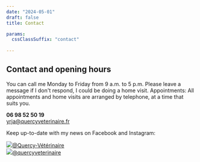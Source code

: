 ```yaml
---
date: "2024-05-01"
draft: false
title: Contact

params:
  cssClassSuffix: "contact"
  
---
```


## Contact and opening hours

You can call me Monday to Friday from 9 a.m. to 5 p.m. Please leave a message if I don't respond, I could be doing a home visit.
Appointments: All appointments and home visits are arranged by telephone, at a time that suits you.

**06 98 52 50 19**<br>
[yrja@quercyveterinaire.fr](mailto:yrja@quercyveterinaire.fr)

Keep up-to-date with my news on Facebook and Instagram:

<a href="https://www.facebook.com/profile.php?id=61573708923351" class="icon-link" target="_blank"><img src="/images/icon-facebook.svg" class="icon">@Quercy-Vétérinaire</a><br>
<a href="https://www.instagram.com/quercyveterinaire/" class="icon-link"><img src="/images/icon-instagram.svg" class="icon">@quercyveterinaire</a>

<!--
### Emergencies evening, night and weekends 

In the case of an emergency during the evenings, weekends, or at night, please call the Cabinet Vétérinaire de Mas de Cazes in Parisot, where I am also 'on call' on a regular basis:

Telephone: 05 63 28 24 80
-->
